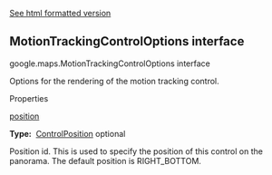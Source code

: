 [See html formatted version](https://huasofoundries.github.io/google-maps-documentation/MotionTrackingControlOptions.html)


MotionTrackingControlOptions interface
--------------------------------------

google.maps.MotionTrackingControlOptions interface

Options for the rendering of the motion tracking control.

Properties

[position](#MotionTrackingControlOptions.position)

**Type:**  [ControlPosition](ControlPosition.md) optional

Position id. This is used to specify the position of this control on the panorama. The default position is RIGHT\_BOTTOM.